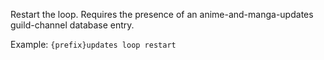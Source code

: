 Restart the loop. Requires the presence of an anime-and-manga-updates guild-channel database entry.

Example: `{prefix}updates loop restart`
